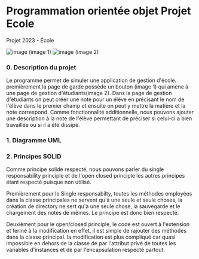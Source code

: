 # Programmation orientée objet Projet Ecole
Projet 2023 - École


![image](https://github.com/Zekhayoub/POO_Projet_Ecole/assets/124704424/f9971e08-9de0-4794-9076-f8676a880d08)
(image 1)
![image](https://github.com/Zekhayoub/POO_Projet_Ecole/assets/124704424/0b0ca54c-00da-4c0f-a572-39850fba6d4f)
(image 2)
### 0. Description du projet 
Le programme permet de simuler une application de gestion d'école. premièrement la page de garde possède un bouton (image 1) qui amène à une page de gestion d'étudiants(image 2). Dans la page de gestion d'étudiants on peut créer une note pour un élève en précisant le nom de l'élève dans le premier champ et ensuite on peut y mettre la matière et la note correspond. Comme fonctionnalité additionnelle, nous pouvons ajouter une description à la note de l'élève permettant de préciser si celui-ci a bien travaillée ou si il a été dissipé.

### 1. Diagramme UML

### 2. Principes SOLID
Comme principe solide respecté, nous pouvons parler du single responsability principle et de l'open closed principle les autres principes étant respecté puisque non utilisé.

Premièrement pour le Single responsabilty, toutes les méthodes employées dans la classe principales ne servent qu'à une seule et seule choses, la création de directory ne sert qu'à une seule chose, la sauvegarde et le chargement des notes de mêmes. Le principe est donc bien respecté.

Deuxièment pour le open/closed principle, le code est ouvert à l'extension et fermé à la modification en effet, il est simple de rajouter des méthodes dans la classe principal. la modification est plus compliqué car quasi impossible en dehors de la classe de par l'attribut privé de toutes les variables d'instances et de par l'encapsulation respecté partout.

